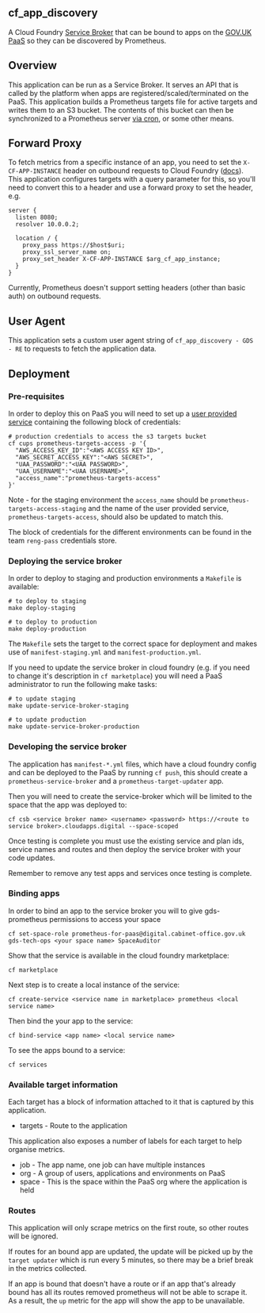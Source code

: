 ## cf_app_discovery

A Cloud Foundry
[Service Broker](https://docs.cloudfoundry.org/services/overview.html)
that can be bound to apps on the
[GOV.UK PaaS](https://docs.cloud.service.gov.uk) so they can be discovered by
Prometheus.

## Overview

This application can be run as a Service Broker. It serves an API that is called
by the platform when apps are registered/scaled/terminated on the PaaS. This
application builds a Prometheus targets file for active targets and writes them
to an S3 bucket. The contents of this bucket can then be synchronized to a
Prometheus server
[via cron](https://github.com/alphagov/prometheus-aws-configuration/blob/master/terraform/modules/prometheus/cloud.conf#L105-L109),
or some other means.

## Forward Proxy

To fetch metrics from a specific instance of an app, you need to set the
`X-CF-APP-INSTANCE` header on outbound requests to Cloud Foundry
([docs](https://docs.cloudfoundry.org/devguide/deploy-apps/routes-domains.html#routing-requests-to-a-specific-app-instance)).
This application configures targets with a query parameter for this, so you'll
need to convert this to a header and use a forward proxy to set the header, e.g.

```
server {
  listen 8080;
  resolver 10.0.0.2;

  location / {
    proxy_pass https://$host$uri;
    proxy_ssl_server_name on;
    proxy_set_header X-CF-APP-INSTANCE $arg_cf_app_instance;
  }
}
```

Currently, Prometheus doesn't support setting headers (other than basic auth) on
outbound requests.

## User Agent

This application sets a custom user agent string of
`cf_app_discovery - GDS - RE` to requests to fetch the application data.

## Deployment

### Pre-requisites

In order to deploy this on PaaS you will need to set up a [user provided service][] containing the following block of credentials:

```shell
# production credentials to access the s3 targets bucket
cf cups prometheus-targets-access -p '{
  "AWS_ACCESS_KEY_ID":"<AWS ACCESS KEY ID>",
  "AWS_SECRET_ACCESS_KEY":"<AWS SECRET>",
  "UAA_PASSWORD":"<UAA PASSWORD>",
  "UAA_USERNAME":"<UAA USERNAME>",
  "access_name":"prometheus-targets-access"
}'
```

Note - for the staging environment the `access_name` should be `prometheus-targets-access-staging` and the name of the user provided service, `prometheus-targets-access`, should also be updated to match this.

The block of credentials for the different environments can be found in the team `reng-pass` credentials store.

### Deploying the service broker

In order to deploy to staging and production environments a `Makefile` is available:

```shell
# to deploy to staging
make deploy-staging

# to deploy to production
make deploy-production
```

The `Makefile` sets the target to the correct space for deployment and makes use of `manifest-staging.yml` and `manifest-production.yml`.

If you need to update the service broker in cloud foundry (e.g. if you need to change it's description in `cf marketplace`) you will need a PaaS administrator to run the following make tasks:

```shell
# to update staging
make update-service-broker-staging

# to update production
make update-service-broker-production
```

### Developing the service broker

The application has `manifest-*.yml` files, which have a cloud foundry config and can be deployed to the PaaS by running `cf push`, this should create a `prometheus-service-broker` and a `prometheus-target-updater` app. 

Then you will need to create the service-broker which will be limited to the space that the app was deployed to:

`cf csb <service broker name> <username> <password> https://<route to service broker>.cloudapps.digital --space-scoped`

Once testing is complete you must use the existing service and plan ids, service names and routes and then deploy the service broker with your code updates.

Remember to remove any test apps and services once testing is complete.

### Binding apps

In order to bind an app to the service broker you will to give gds-prometheus permissions to access your space

`cf set-space-role prometheus-for-paas@digital.cabinet-office.gov.uk gds-tech-ops <your space name> SpaceAuditor`

Show that the service is available in the cloud foundry marketplace:

`cf marketplace`

Next step is to create a local instance of the service:

`cf create-service <service name in marketplace> prometheus <local service name>`

Then bind the your app to the service:

`cf bind-service <app name> <local service name>`

To see the apps bound to a service:

`cf services`

[user provided service]: https://docs.cloudfoundry.org/devguide/services/user-provided.html#credentials

### Available target information

Each target has a block of information attached to it that is captured by this application.

 - targets - Route to the application

This application also exposes a number of labels for each target to help organise metrics.

 - job   - The app name, one job can have multiple instances
 - org   - A group of users, applications and environments on PaaS
 - space - This is the space within the PaaS org where the application is held

### Routes

This application will only scrape metrics on the first route, so other routes will be ignored.

If routes for an bound app are updated, the update will be picked up by the `target updater` which is run every 5 minutes, so there may be a brief break in the metrics collected.

If an app is bound that doesn't have a route or if an app that's already bound has all its routes removed prometheus will not be able to scrape it.  As a result, the `up` metric for the app will show the app to be unavailable.
